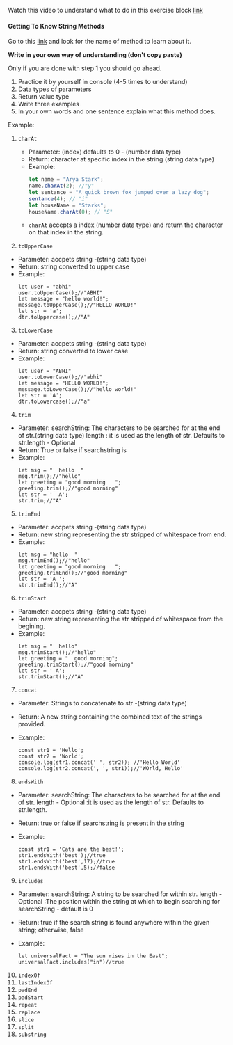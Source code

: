 Watch this video to understand what to do in this exercise block [link](https://www.youtube.com/watch?v=zGpplZj4zY0&feature=youtu.be)

#### Getting To Know String Methods

Go to this [link](https://developer.mozilla.org/en-US/docs/Web/JavaScript/Reference/Global_Objects/String) and look for the name of method to learn about it.

**Write in your own way of understanding (don't copy paste)**

Only if you are done with step 1 you should go ahead.

1. Practice it by yourself in console (4-5 times to understand)
2. Data types of parameters
3. Return value type
4. Write three examples
5. In your own words and one sentence explain what this method does.

Example:

1. `charAt`

   - Parameter: (index) defaults to 0 - (number data type)
   - Return: character at specific index in the string (string data type)
   - Example:
     ```js
     let name = "Arya Stark";
     name.charAt(2); //"y"
     let sentance = "A quick brown fox jumped over a lazy dog";
     sentance(4); // "i"
     let houseName = "Starks";
     houseName.charAt(0); // "S"
     ```
   - `charAt` accepts a index (number data type) and return the character on that index in the string.

2. `toUpperCase`

- Parameter: accpets string -(string data type)
- Return: string converted to upper case
- Example:
  ```Js
  let user = "abhi"
  user.toUpperCase();//"ABHI"
  let message = "hello world!";
  message.toUpperCase();//"HELLO WORLD!"
  let str = 'a';
  dtr.toUppercase();//"A"
  ```

3. `toLowerCase`

- Parameter: accpets string -(string data type)
- Return: string converted to lower case
- Example:
  ```Js
  let user = "ABHI"
  user.toLowerCase();//"abhi"
  let message = "HELLO WORLD!";
  message.toLowerCase();//"hello world!"
  let str = 'A';
  dtr.toLowercase();//"a"
  ```

4. `trim`

- Parameter:
  searchString: The characters to be searched for at the end of str.(string data type)
  length : it is used as the length of str. Defaults to str.length - Optional
- Return: True or false if searchstring is
- Example:
  ```Js
  let msg = "  hello  "
  msg.trim();//"hello"
  let greeting = "good morning   ";
  greeting.trim();//"good morning"
  let str = '  A';
  str.trim;//"A"
  ```

5. `trimEnd`

- Parameter: accpets string -(string data type)
- Return: new string representing the str stripped of whitespace from end.
- Example:
  ```Js
  let msg = "hello  "
  msg.trimEnd();//"hello"
  let greeting = "good morning   ";
  greeting.trimEnd();//"good morning"
  let str = 'A ';
  str.trimEnd();//"A"
  ```

6. `trimStart`

- Parameter: accpets string -(string data type)
- Return: new string representing the str stripped of whitespace from the begining.
- Example:
  ```Js
  let msg = "  hello"
  msg.trimStart();//"hello"
  let greeting = "  good morning";
  greeting.trimStart();//"good morning"
  let str = ' A';
  str.trimStart();//"A"
  ```

7. `concat`

- Parameter: Strings to concatenate to str -(string data type)
- Return: A new string containing the combined text of the strings provided.
- Example:

  ```Js
  const str1 = 'Hello';
  const str2 = 'World';
  console.log(str1.concat(' ', str2)); //'Hello World'
  console.log(str2.concat(', ', str1));//'WOrld, Hello'

  ```

8. `endsWith`

- Parameter:
  searchString: The characters to be searched for at the end of str.
  length - Optional :it is used as the length of str. Defaults to str.length.
- Return: true or false if searchstring is present in the string
- Example:

  ```Js
  const str1 = 'Cats are the best!';
  str1.endsWith('best');//true
  str1.endsWith('best',17);//true
  str1.endsWith('best',5);//false

  ```

9. `includes`

- Parameter:
  searchString: A string to be searched for within str.
  length - Optional :The position within the string at which to begin searching for searchString - default is 0
- Return: true if the search string is found anywhere within the given string; otherwise, false
- Example:

  ```Js
  let universalFact = "The sun rises in the East";
  universalFact.includes("in")//true

  ```

10. `indexOf`
11. `lastIndexOf`
12. `padEnd`
13. `padStart`
14. `repeat`
15. `replace`
16. `slice`
17. `split`
18. `substring`

```

```
